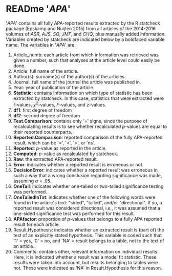 # READme '*APA*'

'*APA*' contains all fully APA-reported results extracted by the R statcheck package (Epskamp and Nuijten 2015) from all articles of the 2014-2016 volumes of *ASR*, *AJS*, *SQ*, *JMF*, and *CHQ*, plus manually added information. Variables created by statcheck are indicated below by a boldfaced variable name. The variables in '*APA*' are:

1. Article_numb: each article from which information was retrieved was given a number, such that analyses at the article level could easily be done.
2. Article: full name of the article.
3. Author(s): surname(s) of the author(s) of the articles.
4. Journal: full name of the journal the article was published in.
5. Year: year of publication of the article.
6. **Statistic**: contains information on which type of statistic has been extracted by statcheck. In this case, statistics that were extracted were *t*-values, *χ*<sup>2</sup>-values, *F*-values, and *z*-values. 
7. **df1**: first degree of freedom
8. **df2**: second degree of freedom
9. **Test.Comparison**: contains only '=' signs, since the purpose of recalculating results is to see whether recalculated *p*-values are equal to their reported counterparts.
11. **Reported.Comparison**: reported comparison of the fully APA-reported result, which can be '=', '<', '>', or 'ns'. 
12. **Reported**: *p*-value as reported in the article.
13. **Computed**: *p*-value as recalculated by statcheck.
14. **Raw**: the extracted APA-reported result.
15.	**Error**: indicates whether a reported result is erroneous or not.
16. **DecisionError**: indicates whether a reported result was erroneous in such a way that a wrong conclusion regarding significance was made, assuming *α* = .05.
17. **OneTail**: indicates whether one-tailed or two-tailed significance testing was performed.
18. **OneTailedInTxt**: indicates whether one of the following words were found in the article's text: "sided", "tailed", and/or "directional". If so, a reported result was considered directional, i.e., it was assumed that a one-sided significance test was performed for this result.
19. **APAfactor**: proportion of *p*-values that belongs to a fully APA reported result for each article.
20. Result.Hypothesis: indicates whether an extracted result is (part of) the test of an explicitly stated hypothesis. This variable is coded such that '1' = yes, '0' = no, and 'NA' = result belongs to a table, not to the text of an article.
21. Comments: contains other, relevant information on individual results. Here, it is indicated whether a result was a model fit statistic. These results were taken into account, but results belonging to tables were not. These were indicated as 'NA' in Result.Hypothesis for this reason.
